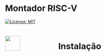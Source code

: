 # Montador RISC-V
[![License: MIT](https://img.shields.io/badge/License-MIT-yellow.svg)](https://opensource.org/licenses/MIT) 

<div style="height:100px;width:100%;display:flex;align-items:center;">
    <code><img height="50" src="https://svgshare.com/i/NQC.svg"></code>
    <h1 style="margin-left:25%;" align="center">Instalação </h1>
</div>